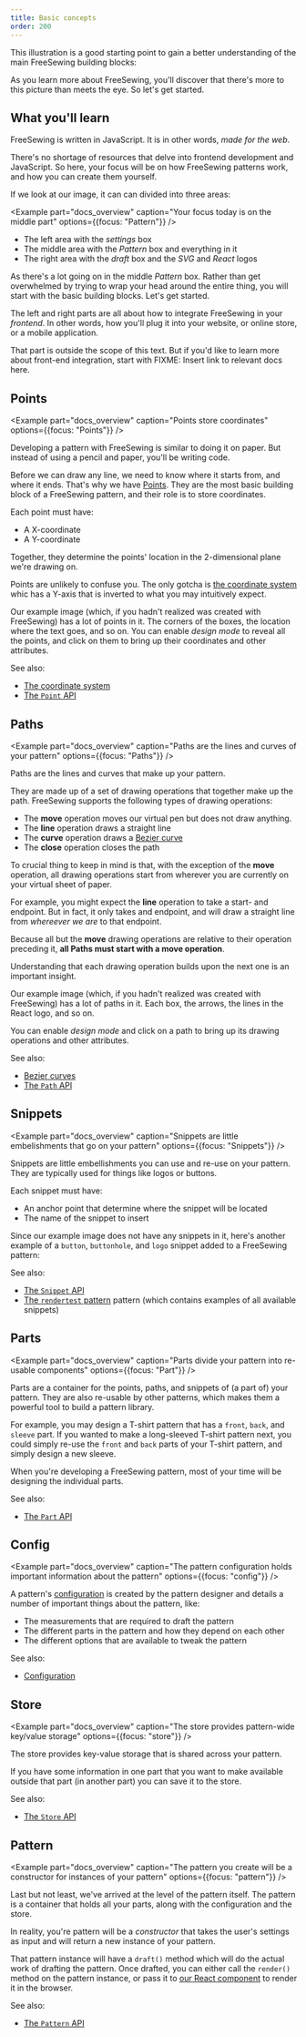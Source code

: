 ```yaml
---
title: Basic concepts
order: 200
---
```


This illustration is a good starting point to gain a better understanding of the main FreeSewing building blocks:

<Example part="docs_overview" caption="A schematic overview of FreeSewing" />

As you learn more about FreeSewing, you'll discover that there's more to this picture than meets the eye. So let's get started.

## What you'll learn

FreeSewing is written in JavaScript. It is in other words, *made for the web*.

There's no shortage of resources that delve into frontend development and JavaScript. So here, your focus will be on how FreeSewing patterns work, and how you can create them yourself.

If we look at our image, it can can divided into three areas:

<Example part="docs_overview" caption="Your focus today is on the middle part" options={{focus: "Pattern"}} />

- The left area with the *settings* box
- The middle area with the *Pattern* box and everything in it
- The right area with the *draft* box and the *SVG* and *React* logos

As there's a lot going on in the middle *Pattern* box. Rather than get overwhelmed by trying to wrap your head around the entire thing, you will start with the basic building blocks. Let's get started.

<Note>

The left and right parts are all about how to integrate FreeSewing in your *frontend*. In other words, how you'll plug it into your website, or online store, or a mobile application.

That part is outside the scope of this text. But if you'd like to learn more about front-end integration, start with FIXME: Insert link to relevant docs here.

</Note>

## Points

<Example part="docs_overview" caption="Points store coordinates" options={{focus: "Points"}} />

Developing a pattern with FreeSewing is similar to doing it on paper. But instead of using a pencil and paper, you'll be writing code.

Before we can draw any line, we need to know where it starts from, and where it ends. That's why we have [Points](/api/points). They are the most basic building block of a FreeSewing pattern, and their role is to store coordinates.

Each point must have:

- A X-coordinate
- A Y-coordinate

Together, they determine the points' location in the 2-dimensional plane we're drawing on.

<Note>

Points are unlikely to confuse you. The only gotcha is [the coordinate system](/concepts/coordinates) whic has a Y-axis that is inverted to what you may intuitively expect.

</Note>

<Tip>

Our example image (which, if you hadn't realized was created with FreeSewing) has a lot of points in it. The corners of the boxes, the location where the text goes, and so on. You can enable *design mode* to reveal all the points, and click on them to bring up their coordinates and other attributes.

</Tip>

See also:

- [The coordinate system](/concepts/coordinates)
- [The `Point` API](/api/point)

## Paths

<Example part="docs_overview" caption="Paths are the lines and curves of your pattern" options={{focus: "Paths"}} />

Paths are the lines and curves that make up your pattern.

They are made up of a set of drawing operations that together make up the path. FreeSewing supports the following types of drawing operations:

- The **move** operation moves our virtual pen but does not draw anything.
- The **line** operation draws a straight line
- The **curve** operation draws a [Bezier curve](/concepts/beziercurves) 
- The **close** operation closes the path

To crucial thing to keep in mind is that, with the exception of the **move** operation, all drawing operations start from wherever you are currently on your virtual sheet of paper.

For example, you might expect the **line** operation to take a start- and endpoint. But in fact, it only takes and endpoint, and will draw a straight line from *whereever we are* to that endpoint.

Because all but the **move** drawing operations are relative to their operation preceding it, **all Paths must start with a move operation**.

Understanding that each drawing operation builds upon the next one is an important insight.

<Tip>

Our example image (which, if you hadn't realized was created with FreeSewing) has a lot of paths in it. Each box, the arrows, the lines in the React logo, and so on.

You can enable *design mode* and click on a path to bring up its drawing operations and other attributes.

</Tip>

See also:

- [Bezier curves](/concepts/beziercurves)
- [The `Path` API](/api/path)

## Snippets

<Example part="docs_overview" caption="Snippets are little embelishments that go on your pattern" options={{focus: "Snippets"}} />

Snippets are little embellishments you can use and re-use on your pattern. They are typically used for things like logos or buttons.

Each snippet must have:

- An anchor point that determine where the snippet will be located
- The name of the snippet to insert

Since our example image does not have any snippets in it, here's another example of a `button`, `buttonhole`, and `logo` snippet added to a FreeSewing pattern:

<Example part="snippet" caption="An example of the use of snippets" />

See also:

- [The `Snippet` API](/api/snippet)
- [The `rendertest` pattern](/pakages/rendertest) pattern (which contains examples of all available snippets)

## Parts

<Example part="docs_overview" caption="Parts divide your pattern into re-usable components" options={{focus: "Part"}} />

Parts are a container for the points, paths, and snippets of (a part of) your pattern. They are also re-usable by other patterns, which makes them a powerful tool to build a pattern library.

For example, you may design a T-shirt pattern that has a `front`, `back`, and `sleeve` part. If you wanted to make a long-sleeved T-shirt pattern next, you could simply re-use the `front` and `back` parts of your T-shirt pattern, and simply design a new sleeve.

When you're developing a FreeSewing pattern, most of your time will be designing the individual parts.

See also:

- [The `Part` API](/api/part)

## Config

<Example part="docs_overview" caption="The pattern configuration holds important information about the pattern" options={{focus: "config"}} />

A pattern's [configuration](/config) is created by the pattern designer and details a number of important things about the pattern, like:

- The measurements that are required to draft the pattern
- The different parts in the pattern and how they depend on each other
- The different options that are available to tweak the pattern

See also:

- [Configuration](/config)

## Store

<Example part="docs_overview" caption="The store provides pattern-wide key/value storage" options={{focus: "store"}} />

The store provides key-value storage that is shared across your pattern.

If you have some information in one part that you want to make available outside that part (in another part) you can save it to the store.

See also:

- [The `Store` API](/api/part)

## Pattern

<Example part="docs_overview" caption="The pattern you create will be a constructor for instances of your pattern" options={{focus: "pattern"}} />

Last but not least, we've arrived at the level of the pattern itself. The pattern is a container that holds all your parts, along with the configuration and the store.

In reality, you're pattern will be a *constructor* that takes the user's settings as input and will return a new instance of your pattern.

That pattern instance will have a `draft()` method which will do the actual work of drafting the pattern. Once drafted, you can either call the `render()` method on the pattern instance, or pass it to [our React component](/packages/components) to render it in the browser.

See also:

- [The `Pattern` API](/api/part)